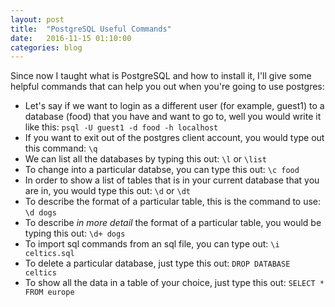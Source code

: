 ```yaml
---
layout: post
title:  "PostgreSQL Useful Commands"
date:   2016-11-15 01:10:00
categories: blog
---
```

Since now I taught what is PostgreSQL and how to install it, I'll give some helpful commands that can 
help you out when you're going to use postgres:
<ul>
<li>
Let's say if we want to login as a different user (for example, guest1) to a database (food) that you have and want to go to,
well you would write it like this:
<code>psql -U guest1 -d food -h localhost</code>
</li>

<li>
If you want to exit out of the postgres client account, you would type out this command:
<code>\q</code>
</li>

<li>
We can list all the databases by typing this out:
<code>\l</code> or <code>\list</code>
</li>

<li>
To change into a particular databse, you can type this out:
<code>\c food</code>
</li>

<li>
In order to show a list of tables that is in your current database that you are in, you would type this out:
<code>\d</code> or <code>\dt</code>
</li>

<li>
To describe the format of a particular table, this is the command to use:
<code>\d dogs</code>
</li>

<li>
To describe <i>in more detail</i> the format of a particular table, you would be typing this out:
<code>\d+ dogs</code>
</li>

<li>
To import sql commands from an sql file, you can type out:
<code>\i celtics.sql</code>
</li>

<li>
To delete a particular database, just type this out:
<code>DROP DATABASE celtics</code>
</li>

<li>
To show all the data in a table of your choice, just type this out:
<code>SELECT * FROM europe</code>
</li>

</ul>